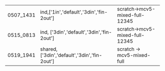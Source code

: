 ||||
|---|---|---|
|0507_1431|ind,['1in','default','3din','fin-2out']|scratch->mcv5-mixed-full-12345|
|0515_0813|ind, ['3din','default','3din','fin-2out']|scratch->mcv5-mixed-full-12345|
|0519_1941|shared,['3din','default','3din','fin-2out']|scratch -> mcv5-mixed-full|